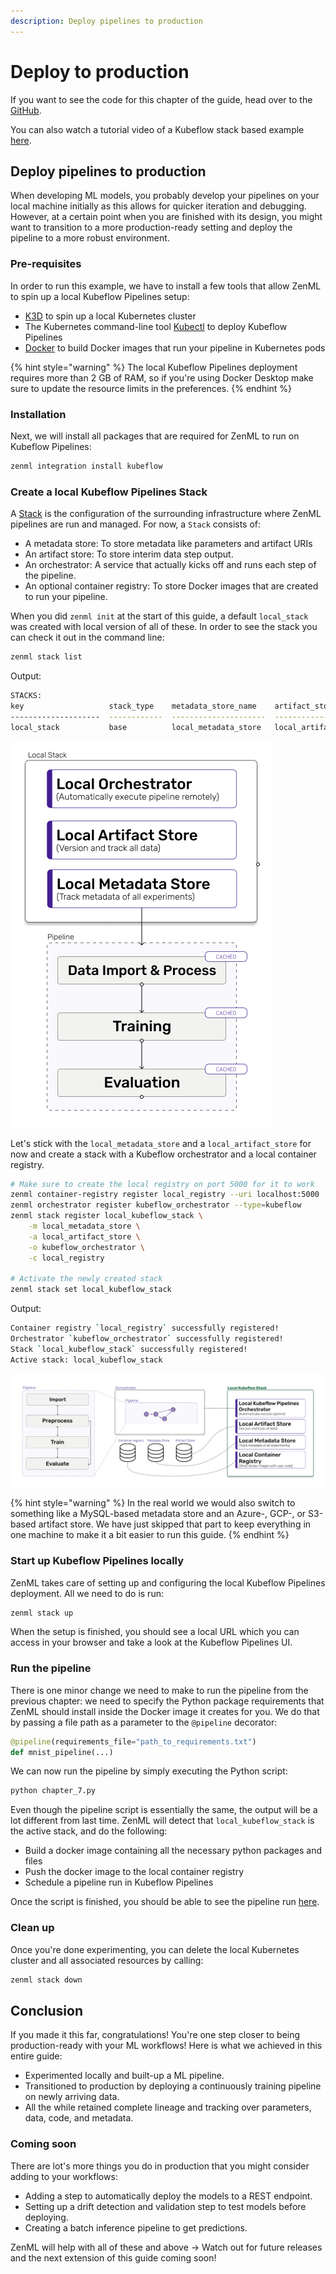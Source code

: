 ```yaml
---
description: Deploy pipelines to production
---
```


# Deploy to production

If you want to see the code for this chapter of the guide, head over to the 
[GitHub](https://github.com/zenml-io/zenml/tree/main/examples/low\_level\_guide/chapter\_7.py).

You can also watch a tutorial video of a Kubeflow stack based example [here](https://www.youtube.com/watch?v=b5TXRYkdL3w).

## Deploy pipelines to production

When developing ML models, you probably develop your pipelines on your local machine initially as this allows for 
quicker iteration and debugging. However, at a certain point when you are finished with its design, you might want 
to transition to a more production-ready setting and deploy the pipeline to a more robust environment.

### Pre-requisites

In order to run this example, we have to install a few tools that allow ZenML to spin up a local Kubeflow 
Pipelines setup:

* [K3D](https://k3d.io/v5.2.1/#installation) to spin up a local Kubernetes cluster
* The Kubernetes command-line tool [Kubectl](https://kubernetes.io/docs/tasks/tools/#kubectl) to deploy Kubeflow Pipelines
* [Docker](https://docs.docker.com/get-docker/) to build Docker images that run your pipeline in Kubernetes pods

{% hint style="warning" %}
The local Kubeflow Pipelines deployment requires more than 2 GB of RAM, so if you're using Docker Desktop make sure 
to update the resource limits in the preferences.
{% endhint %}

### Installation

Next, we will install all packages that are required for ZenML to run on Kubeflow Pipelines:

```bash
zenml integration install kubeflow
```

### Create a local Kubeflow Pipelines Stack

A [Stack](../../introduction/core-concepts.md) is the configuration of the surrounding infrastructure where ZenML 
pipelines are run and managed. For now, a `Stack` consists of:

* A metadata store: To store metadata like parameters and artifact URIs
* An artifact store: To store interim data step output.
* An orchestrator: A service that actually kicks off and runs each step of the pipeline.
* An optional container registry: To store Docker images that are created to run your pipeline.

When you did `zenml init` at the start of this guide, a default `local_stack` was created with local version of 
all of these. In order to see the stack you can check it out in the command line:

```bash
zenml stack list
```

Output:

```bash
STACKS:
key                   stack_type    metadata_store_name    artifact_store_name    orchestrator_name      container_registry_name
--------------------  ------------  ---------------------  ---------------------  ---------------------  -------------------------
local_stack           base          local_metadata_store   local_artifact_store   local_orchestrator
```

![Your local stack when you start](../../assets/localstack.png)

Let's stick with the `local_metadata_store` and a `local_artifact_store` for now and create a stack with a Kubeflow 
orchestrator and a local container registry.

```bash
# Make sure to create the local registry on port 5000 for it to work 
zenml container-registry register local_registry --uri localhost:5000
zenml orchestrator register kubeflow_orchestrator --type=kubeflow
zenml stack register local_kubeflow_stack \
    -m local_metadata_store \
    -a local_artifact_store \
    -o kubeflow_orchestrator \
    -c local_registry

# Activate the newly created stack
zenml stack set local_kubeflow_stack
```

Output:

```bash
Container registry `local_registry` successfully registered!
Orchestrator `kubeflow_orchestrator` successfully registered!
Stack `local_kubeflow_stack` successfully registered!
Active stack: local_kubeflow_stack
```

![Your stack with a Kubeflow Pipelines Orchestrator](../../assets/localstack-with-kubeflow-orchestrator.png)

{% hint style="warning" %}
In the real world we would also switch to something like a MySQL-based metadata store and an Azure-, GCP-, or S3-based 
artifact store. We have just skipped that part to keep everything in one machine to make it a bit easier to run 
this guide.
{% endhint %}

### Start up Kubeflow Pipelines locally
ZenML takes care of setting up and configuring the local Kubeflow Pipelines deployment. All we need to do is run:
```bash
zenml stack up
```
When the setup is finished, you should see a local URL which you can access in your browser and take a look at the 
Kubeflow Pipelines UI.


### Run the pipeline

There is one minor change we need to make to run the pipeline from the previous chapter: we need to specify the Python 
package requirements that ZenML should install inside the Docker image it creates for you. 
We do that by passing a file path as a parameter to the `@pipeline` decorator:

```python
@pipeline(requirements_file="path_to_requirements.txt")
def mnist_pipeline(...)
```

We can now run the pipeline by simply executing the Python script:

```bash
python chapter_7.py
```

Even though the pipeline script is essentially the same, the output will be a lot different from last time. ZenML will 
detect that `local_kubeflow_stack` is the active stack, and do the following:
* Build a docker image containing all the necessary python packages and files
* Push the docker image to the local container registry
* Schedule a pipeline run in Kubeflow Pipelines

Once the script is finished, you should be able to see the pipeline run [here](http://localhost:8080/#/runs).

### Clean up
Once you're done experimenting, you can delete the local Kubernetes cluster and all associated resources by calling:

```bash
zenml stack down
```

## Conclusion

If you made it this far, congratulations! You're one step closer to being production-ready with your ML workflows! Here 
is what we achieved in this entire guide:

* Experimented locally and built-up a ML pipeline.
* Transitioned to production by deploying a continuously training pipeline on newly arriving data.
* All the while retained complete lineage and tracking over parameters, data, code, and metadata.

### Coming soon

There are lot's more things you do in production that you might consider adding to your workflows:

* Adding a step to automatically deploy the models to a REST endpoint.
* Setting up a drift detection and validation step to test models before deploying.
* Creating a batch inference pipeline to get predictions.

ZenML will help with all of these and above -> Watch out for future releases and the next extension of this guide coming soon!
